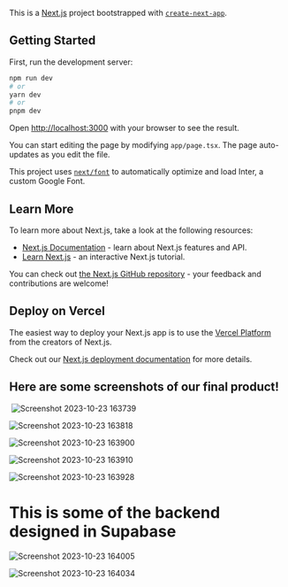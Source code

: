 This is a [Next.js](https://nextjs.org/) project bootstrapped with [`create-next-app`](https://github.com/vercel/next.js/tree/canary/packages/create-next-app).

## Getting Started

First, run the development server:

```bash
npm run dev
# or
yarn dev
# or
pnpm dev
```

Open [http://localhost:3000](http://localhost:3000) with your browser to see the result.

You can start editing the page by modifying `app/page.tsx`. The page auto-updates as you edit the file.

This project uses [`next/font`](https://nextjs.org/docs/basic-features/font-optimization) to automatically optimize and load Inter, a custom Google Font.

## Learn More

To learn more about Next.js, take a look at the following resources:

- [Next.js Documentation](https://nextjs.org/docs) - learn about Next.js features and API.
- [Learn Next.js](https://nextjs.org/learn) - an interactive Next.js tutorial.

You can check out [the Next.js GitHub repository](https://github.com/vercel/next.js/) - your feedback and contributions are welcome!

## Deploy on Vercel

The easiest way to deploy your Next.js app is to use the [Vercel Platform](https://vercel.com/new?utm_medium=default-template&filter=next.js&utm_source=create-next-app&utm_campaign=create-next-app-readme) from the creators of Next.js.

Check out our [Next.js deployment documentation](https://nextjs.org/docs/deployment) for more details.


## Here are some screenshots of our final product!

<img> ![Screenshot 2023-10-23 163739](https://github.com/GabErves/Web-dev-final-project/assets/97007581/235b531e-87cc-4e07-b7f3-6d94000df784) <img>

![Screenshot 2023-10-23 163818](https://github.com/GabErves/Web-dev-final-project/assets/97007581/d469352b-932b-4e6b-9a2e-830a165375f0)

![Screenshot 2023-10-23 163900](https://github.com/GabErves/Web-dev-final-project/assets/97007581/8482e2a7-4170-4be1-b65e-b9bca16ab201)

![Screenshot 2023-10-23 163910](https://github.com/GabErves/Web-dev-final-project/assets/97007581/a5e5e7f0-83f5-4bcc-b3eb-ec16b1c2e87e)

![Screenshot 2023-10-23 163928](https://github.com/GabErves/Web-dev-final-project/assets/97007581/5e5b3328-6fbd-4599-9e75-fcd003dc3b31)

# This is some of the backend designed in Supabase

![Screenshot 2023-10-23 164005](https://github.com/GabErves/Web-dev-final-project/assets/97007581/ec63ca99-bd84-4ce3-be6c-a581b04507b2)

![Screenshot 2023-10-23 164034](https://github.com/GabErves/Web-dev-final-project/assets/97007581/13cc9d52-bd98-45ab-80e1-7df15e9811f3)






